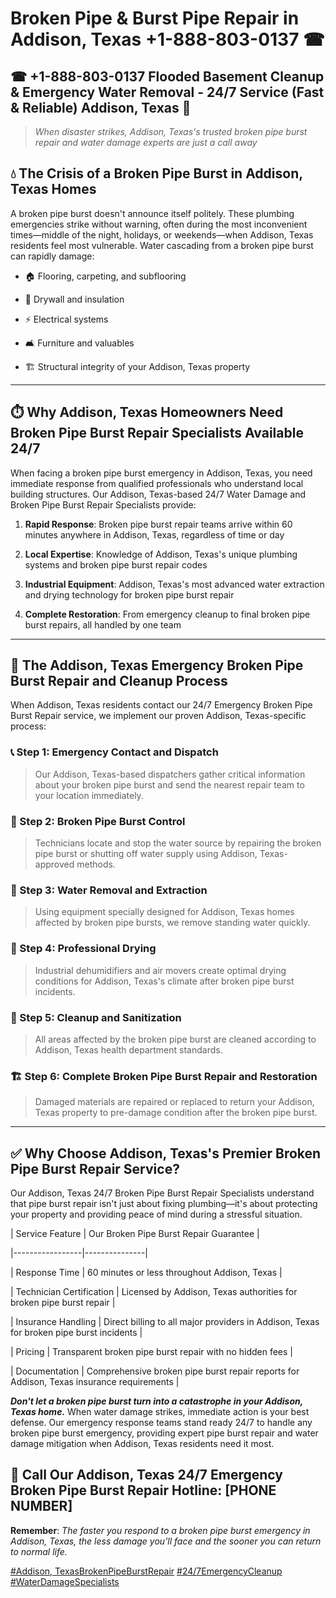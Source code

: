 # Broken Pipe & Burst Pipe Repair in Addison, Texas +1-888-803-0137 ☎
## ☎ +1-888-803-0137  Flooded Basement Cleanup & Emergency Water Removal - 24/7 Service (Fast & Reliable) Addison, Texas 🚨

> *When disaster strikes, Addison, Texas's trusted broken pipe burst repair and water damage experts are just a call away*

## 💧 The Crisis of a Broken Pipe Burst in Addison, Texas Homes

A broken pipe burst doesn't announce itself politely. These plumbing emergencies strike without warning, often during the most inconvenient times—middle of the night, holidays, or weekends—when Addison, Texas residents feel most vulnerable. Water cascading from a broken pipe burst can rapidly damage:

* 🏠 Flooring, carpeting, and subflooring
* 🧱 Drywall and insulation
* ⚡ Electrical systems
* 🛋️ Furniture and valuables
* 🏗️ Structural integrity of your Addison, Texas property

---

## ⏱️ Why Addison, Texas Homeowners Need Broken Pipe Burst Repair Specialists Available 24/7

When facing a broken pipe burst emergency in Addison, Texas, you need immediate response from qualified professionals who understand local building structures. Our Addison, Texas-based 24/7 Water Damage and Broken Pipe Burst Repair Specialists provide:

1. **Rapid Response**: Broken pipe burst repair teams arrive within 60 minutes anywhere in Addison, Texas, regardless of time or day
2. **Local Expertise**: Knowledge of Addison, Texas's unique plumbing systems and broken pipe burst repair codes
3. **Industrial Equipment**: Addison, Texas's most advanced water extraction and drying technology for broken pipe burst repair
4. **Complete Restoration**: From emergency cleanup to final broken pipe burst repairs, all handled by one team

---

## 🔧 The Addison, Texas Emergency Broken Pipe Burst Repair and Cleanup Process

When Addison, Texas residents contact our 24/7 Emergency Broken Pipe Burst Repair service, we implement our proven Addison, Texas-specific process:

### 📞 Step 1: Emergency Contact and Dispatch
> Our Addison, Texas-based dispatchers gather critical information about your broken pipe burst and send the nearest repair team to your location immediately.

### 🚿 Step 2: Broken Pipe Burst Control
> Technicians locate and stop the water source by repairing the broken pipe burst or shutting off water supply using Addison, Texas-approved methods.

### 🌊 Step 3: Water Removal and Extraction
> Using equipment specially designed for Addison, Texas homes affected by broken pipe bursts, we remove standing water quickly.

### 💨 Step 4: Professional Drying
> Industrial dehumidifiers and air movers create optimal drying conditions for Addison, Texas's climate after broken pipe burst incidents.

### 🧼 Step 5: Cleanup and Sanitization
> All areas affected by the broken pipe burst are cleaned according to Addison, Texas health department standards.

### 🏗️ Step 6: Complete Broken Pipe Burst Repair and Restoration
> Damaged materials are repaired or replaced to return your Addison, Texas property to pre-damage condition after the broken pipe burst.

---

## ✅ Why Choose Addison, Texas's Premier Broken Pipe Burst Repair Service?

Our Addison, Texas 24/7 Broken Pipe Burst Repair Specialists understand that pipe burst repair isn't just about fixing plumbing—it's about protecting your property and providing peace of mind during a stressful situation.

| Service Feature | Our Broken Pipe Burst Repair Guarantee |
|-----------------|---------------|
| Response Time | 60 minutes or less throughout Addison, Texas |
| Technician Certification | Licensed by Addison, Texas authorities for broken pipe burst repair |
| Insurance Handling | Direct billing to all major providers in Addison, Texas for broken pipe burst incidents |
| Pricing | Transparent broken pipe burst repair with no hidden fees |
| Documentation | Comprehensive broken pipe burst repair reports for Addison, Texas insurance requirements |

***Don't let a broken pipe burst turn into a catastrophe in your Addison, Texas home.*** When water damage strikes, immediate action is your best defense. Our emergency response teams stand ready 24/7 to handle any broken pipe burst emergency, providing expert pipe burst repair and water damage mitigation when Addison, Texas residents need it most.

## 📱 Call Our Addison, Texas 24/7 Emergency Broken Pipe Burst Repair Hotline: [PHONE NUMBER]

**Remember**: *The faster you respond to a broken pipe burst emergency in Addison, Texas, the less damage you'll face and the sooner you can return to normal life.*

[#Addison, TexasBrokenPipeBurstRepair](#) [#24/7EmergencyCleanup](#) [#WaterDamageSpecialists](#)